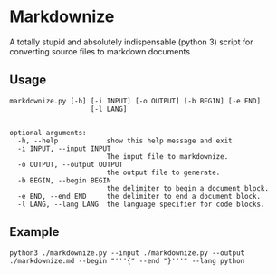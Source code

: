 Markdownize
===========

A totally stupid and absolutely indispensable (python 3) script 
for converting source files to markdown documents

## Usage

    markdownize.py [-h] [-i INPUT] [-o OUTPUT] [-b BEGIN] [-e END]
                        [-l LANG]


    optional arguments:
      -h, --help            show this help message and exit
      -i INPUT, --input INPUT
                            The input file to markdownize.
      -o OUTPUT, --output OUTPUT
                            the output file to generate.
      -b BEGIN, --begin BEGIN
                            the delimiter to begin a document block.
      -e END, --end END     the delimiter to end a document block.
      -l LANG, --lang LANG  the language specifier for code blocks.


## Example

    python3 ./markdownize.py --input ./markdownize.py --output ./markdownize.md --begin "'''{" --end "}'''" --lang python
